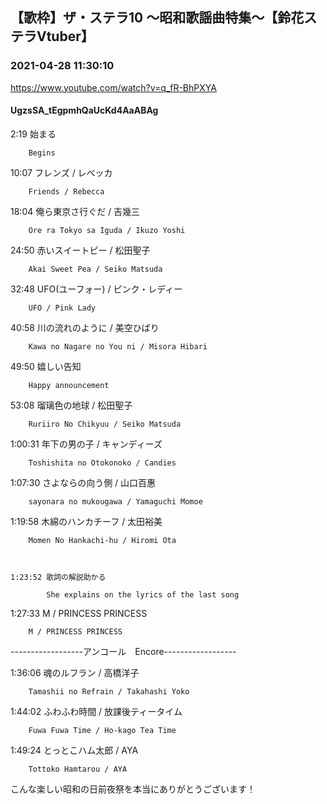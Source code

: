 ## 【歌枠】ザ・ステラ10 ～昭和歌謡曲特集～【鈴花ステラVtuber】
### 2021-04-28 11:30:10
https://www.youtube.com/watch?v=q_fR-BhPXYA
#### UgzsSA_tEgpmhQaUcKd4AaABAg
2:19	始まる

		Begins

10:07	フレンズ / レベッカ

		Friends / Rebecca

18:04	俺ら東京さ行ぐだ / 吉幾三

		Ore ra Tokyo sa Iguda / Ikuzo Yoshi

24:50	赤いスイートピー / 松田聖子

		Akai Sweet Pea / Seiko Matsuda

32:48	UFO(ユーフォー) / ピンク・レディー

		UFO / Pink Lady

40:58	川の流れのように / 美空ひばり

		Kawa no Nagare no You ni / Misora Hibari



  49:50	嬉しい告知

		Happy announcement



53:08	瑠璃色の地球 / 松田聖子

		Ruriiro No Chikyuu / Seiko Matsuda

1:00:31	年下の男の子 / キャンディーズ

		Toshishita no Otokonoko / Candies

1:07:30	さよならの向う側 / 山口百惠

		sayonara no mukougawa / Yamaguchi Momoe

1:19:58	木綿のハンカチーフ / 太田裕美

		Momen No Hankachi-hu / Hiromi Ota



	1:23:52 歌詞の解説助かる

			She explains on the lyrics of the last song



1:27:33	M / PRINCESS PRINCESS

		M / PRINCESS PRINCESS



------------------アンコール　Encore------------------



1:36:06	魂のルフラン / 高橋洋子

		Tamashii no Refrain / Takahashi Yoko

1:44:02	ふわふわ時間 / 放課後ティータイム

		Fuwa Fuwa Time / Ho-kago Tea Time

1:49:24	とっとこハム太郎 / AYA

		Tottoko Hamtarou / AYA



こんな楽しい昭和の日前夜祭を本当にありがとうございます！

